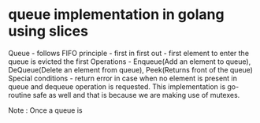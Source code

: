 # queue implementation in golang using slices
Queue - follows FIFO principle - first in first out - first element to enter the queue is evicted the first
Operations - Enqueue(Add an element to queue), DeQueue(Delete an element from queue), Peek(Returns front of the queue)
Special conditions - return error in case when no element is present in queue and dequeue operation is requested. 
This implementation is go-routine safe as well and that is because we are making use of mutexes.

Note : Once a queue is 
